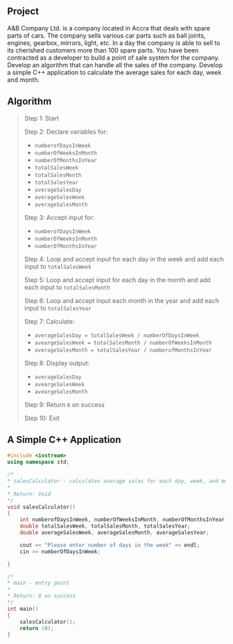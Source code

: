 ## Project

A&B Company Ltd. is a company located in Accra that deals with spare parts of cars. The company sells various car parts such as ball joints, engines, gearbox, mirrors, light, etc. In a day the company is able to sell to its cherished customers more than 100 spare parts. You have been contracted as a developer to build a point of sale system for the company. Develop an algorithm that can handle all the sales of the company. Develop a simple C++ application to calculate the average sales for each day, week and month.

## Algorithm

> Step 1: Start
>
> Step 2: Declare variables for:
>   - `numberofDaysInWeek`
>   - `numberOfWeeksInMonth`
>   - `numberOfMonthsInYear`
>   - `totalSalesWeek`
>   - `totalSalesMonth`
>   - `totalSalesYear`
>   - `averageSalesDay`
>   - `averageSalesWeek`
>   - `averageSalesMonth`
>
> Step 3: Accept input for:
>
>   - `numberofDaysInWeek`
>   - `numberOfWeeksInMonth`
>   - `numberOfMonthsInYear`
>
> Step 4: Loop and accept input for each day in the week and add each input to `totalSalesWeek`
>
> Step 5: Loop and accept input for each day in the month and add each input to `totalSalesMonth`
>
> Step 6: Loop and accept input each month in the year and add each input to `totalSalesYear`
>
> Step 7: Calculate:
>
>   - `averageSalesDay = totalSalesWeek / numberOfDaysInWeek`
>   - `aveargeSalesWeek = totalSalesMonth / numberOfWeeksInMonth`
>   - `averageSalesMonth = totalSalesYear / numberofMonthsInYear`
>
> Step 8: Display output:
>
>   - `averageSalesDay`
>   - `aveargeSalesWeek`
>   - `aveargeSalesMonth`
>
> Step 9: Return `0` on success
>
> Step 10: Exit


## A Simple C++ Application

```cpp
#include <iostream>
using namespace std;

/*
* salesCalculator - calculates average sales for each day, week, and month
*
* Return: Void
*/
void salesCalculator()
{
    int numberofDaysInWeek, numberOfWeeksInMonth, numberOfMonthsInYear;
    double totalSalesWeek, totalSalesMonth, totalSalesYear;
    double averageSalesWeek, averageSalesMonth, averageSalesYear;

    cout << "Please enter number of days in the week" << endl;
    cin >> numberOfDaysInWeek;

}

/*
* main - entry point
*
* Return: 0 on success
*/
int main()
{
    salesCalculator();
    return (0);
}
```